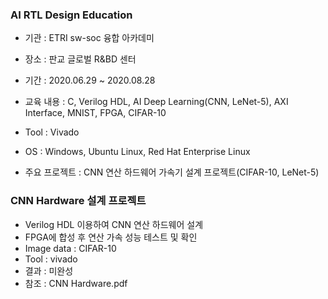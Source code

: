 ### AI RTL Design Education

- 기관 : ETRI sw-soc 융합 아카데미
- 장소 : 판교 글로벌 R&BD 센터
- 기간 : 2020.06.29 ~ 2020.08.28
- 교육 내용 : C, Verilog HDL, AI Deep Learning(CNN, LeNet-5), AXI Interface, MNIST, FPGA, CIFAR-10
- Tool : Vivado
- OS : Windows, Ubuntu Linux, Red Hat Enterprise Linux

- 주요 프로젝트 : CNN 연산 하드웨어 가속기 설계 프로젝트(CIFAR-10, LeNet-5)



### CNN Hardware 설계 프로젝트

- Verilog HDL 이용하여 CNN 연산 하드웨어 설계
- FPGA에 합성 후 연산 가속 성능 테스트 및 확인
- Image data : CIFAR-10
- Tool : vivado
- 결과 : 미완성
- 참조 : CNN Hardware.pdf